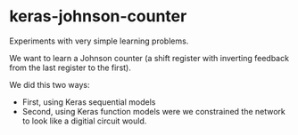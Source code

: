 # keras-johnson-counter

Experiments with very simple learning problems.

We want to learn a Johnson counter (a shift register with inverting feedback from the last register to the first).

We did this two ways:
* First, using Keras sequential models
* Second, using Keras function models were we constrained the network to look like a digitial circuit would.
